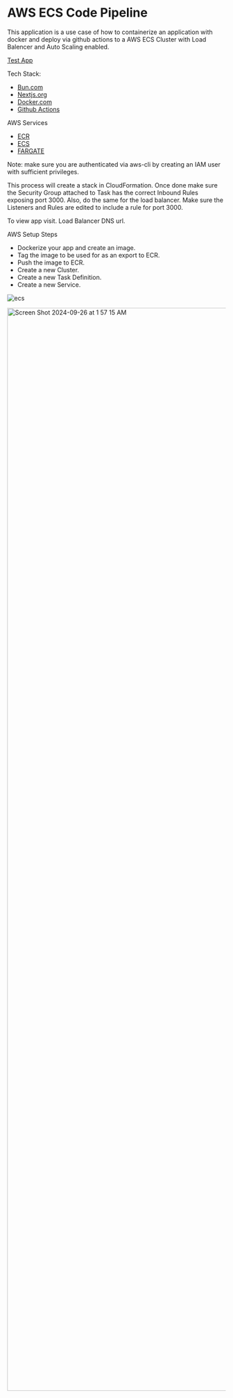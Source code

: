 # AWS ECS Code Pipeline 

This application is a use case of how to containerize an application with docker and deploy via github actions to a AWS ECS Cluster with Load Balencer and  Auto Scaling enabled.

[Test App](http://next-app-loadbalancer-1237673968.us-east-1.elb.amazonaws.com:3000)

Tech Stack:

- [Bun.com](https://bun.sh/)
- [Nextjs.org](https://nextjs.org)
- [Docker.com](https://www.docker.com/)
- [Github Actions](https://docs.github.com/en/actions)



AWS Services

- [ECR](https://aws.amazon.com/ecr/)
- [ECS](https://aws.amazon.com/ecs/)
- [FARGATE](https://aws.amazon.com/fargate/)



Note: make sure you are authenticated via aws-cli by creating an IAM user with sufficient privileges.

This process will create a stack in CloudFormation. Once done make sure the Security Group attached to Task has the correct Inbound Rules exposing port 3000. 
Also, do the same for the load balancer. Make sure the Listeners and Rules are edited to include a rule for port 3000.

To view app visit. Load Balancer DNS url. 

AWS Setup Steps

- Dockerize your app and create an image.
- Tag the image to be used for as an export to ECR.
- Push the image to ECR.
- Create a new Cluster.
- Create a new Task Definition.
- Create a new Service.

![ecs](https://github.com/user-attachments/assets/f78f6ff0-c2c4-4d64-b2ed-96a0a752b19e)

<img width="2495" alt="Screen Shot 2024-09-26 at 1 57 15 AM" src="https://github.com/user-attachments/assets/bb3df76b-ecb5-4193-8df6-f2abc3ad0d6a">
